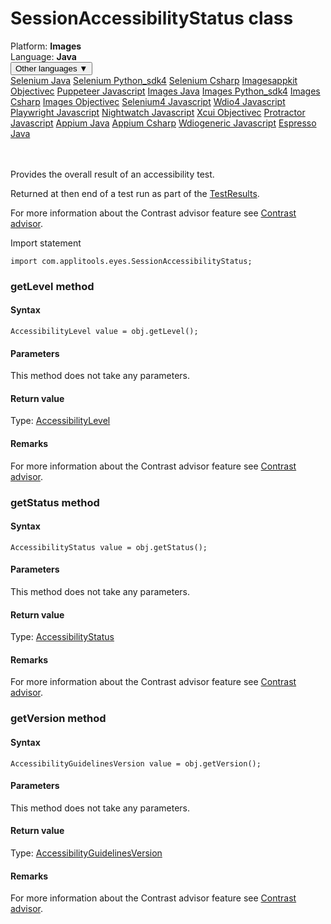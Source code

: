 # SessionAccessibilityStatus class
<div class='platform-bar-container-div'><div class='platform-bar-div'>Platform:  <b> Images</b>
</div><div class='platform-bar-div'>Language: <b>Java</b></div><div class='dropdown-button-container-div'><button class='sdk-language-dropdown-button'>Other languages ▼</button><div class='dropdown-content'>
<a href='../../selenium/java/sessionaccessibilitystatus'>Selenium Java</a>
<a href='../../selenium/python_sdk4/sessionaccessibilitystatus'>Selenium Python_sdk4</a>
<a href='../../selenium/csharp/sessionaccessibilitystatus'>Selenium Csharp</a>
<a href='../../imagesappkit/objectivec/sessionaccessibilitystatus'>Imagesappkit Objectivec</a>
<a href='../../puppeteer/javascript/sessionaccessibilitystatus'>Puppeteer Javascript</a>
<a href='../../images/java/sessionaccessibilitystatus'>Images Java</a>
<a href='../../images/python_sdk4/sessionaccessibilitystatus'>Images Python_sdk4</a>
<a href='../../images/csharp/sessionaccessibilitystatus'>Images Csharp</a>
<a href='../../images/objectivec/sessionaccessibilitystatus'>Images Objectivec</a>
<a href='../../selenium4/javascript/sessionaccessibilitystatus'>Selenium4 Javascript</a>
<a href='../../wdio4/javascript/sessionaccessibilitystatus'>Wdio4 Javascript</a>
<a href='../../playwright/javascript/sessionaccessibilitystatus'>Playwright Javascript</a>
<a href='../../nightwatch/javascript/sessionaccessibilitystatus'>Nightwatch Javascript</a>
<a href='../../xcui/objectivec/sessionaccessibilitystatus'>Xcui Objectivec</a>
<a href='../../protractor/javascript/sessionaccessibilitystatus'>Protractor Javascript</a>
<a href='../../appium/java/sessionaccessibilitystatus'>Appium Java</a>
<a href='../../appium/csharp/sessionaccessibilitystatus'>Appium Csharp</a>
<a href='../../wdiogeneric/javascript/sessionaccessibilitystatus'>Wdiogeneric Javascript</a>
<a href='../../espresso/java/sessionaccessibilitystatus'>Espresso Java</a>
</div></div><br /><br /></div>




Provides the overall result of an accessibility test.

Returned at then end of a test run as part of the [TestResults](./testresults).

For more information about the Contrast advisor feature see [Contrast advisor](https://applitools.com/docs/features/contrast-accessibility.html).

Import statement

    import com.applitools.eyes.SessionAccessibilityStatus;
    	


### getLevel method
#### Syntax


    AccessibilityLevel value = obj.getLevel();
    

#### Parameters

This method does not take any parameters.

#### Return value

Type:  [AccessibilityLevel](./accessibilitylevel)

#### Remarks


For more information about the Contrast advisor feature see [Contrast advisor](https://applitools.com/docs/features/contrast-accessibility.html).

### getStatus method
#### Syntax


    AccessibilityStatus value = obj.getStatus();
    

#### Parameters

This method does not take any parameters.

#### Return value

Type:  [AccessibilityStatus](./accessibilitystatus)

#### Remarks


For more information about the Contrast advisor feature see [Contrast advisor](https://applitools.com/docs/features/contrast-accessibility.html).

### getVersion method
#### Syntax


    AccessibilityGuidelinesVersion value = obj.getVersion();
    

#### Parameters

This method does not take any parameters.

#### Return value

Type:  [AccessibilityGuidelinesVersion](./accessibilityguidelinesversion)

#### Remarks


For more information about the Contrast advisor feature see [Contrast advisor](https://applitools.com/docs/features/contrast-accessibility.html).

